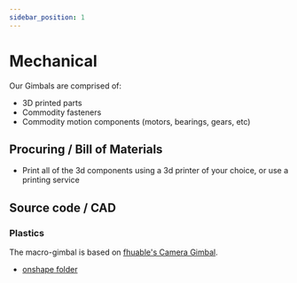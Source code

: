 ```yaml
---
sidebar_position: 1
---
```


# Mechanical

Our Gimbals are comprised of:

- 3D printed parts
- Commodity fasteners
- Commodity motion components (motors, bearings, gears, etc)

## Procuring / Bill of Materials

- Print all of the 3d components using a 3d printer of your choice, or use a printing service

## Source code / CAD

### Plastics

The macro-gimbal is based on [fhuable's Camera Gimbal](https://www.thingiverse.com/thing:3375167).

- [onshape folder](https://cad.onshape.com/documents?nodeId=358627033ffa3e5f4f9562a7&resourceType=folder)
